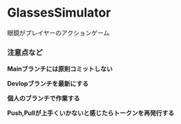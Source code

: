 # GlassesSimulator

眼鏡がプレイヤーのアクションゲーム


### 注意点など


**Mainブランチには原則コミットしない**

**Devlopブランチを最新にする**

**個人のブランチで作業する**

**Push,Pullが上手くいかないと感じたらトークンを再発行する**
